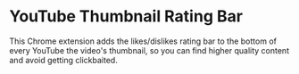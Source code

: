 # YouTube Thumbnail Rating Bar

This Chrome extension adds the likes/dislikes rating bar to the bottom of every YouTube the video's thumbnail, so you can find higher quality content and avoid getting clickbaited.